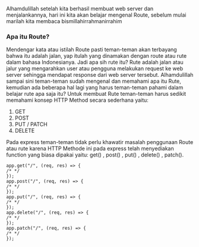 Alhamdulillah setelah kita berhasil membuat web server dan menjalankannya, hari ini kita akan belajar mengenal Route, sebelum mulai marilah kita membaca bismillahirrahmanirrahim <br>

### Apa itu Route?

Mendengar kata atau istilah Route pasti teman-teman akan terbayang bahwa itu adalah jalan, yap itulah yang dinamakan dengan route atau rute dalam bahasa Indonesianya. Jadi apa sih rute itu? Rute adalah jalan atau jalur yang mengarahkan user atau pengguna melakukan request ke web server sehingga mendapat response dari web server tersebut. Alhamdulillah sampai sini teman-teman sudah mengenal dan memahami apa itu Rute, kemudian ada beberapa hal lagi yang harus teman-teman pahami dalam belajar rute apa saja itu? Untuk membuat Rute teman-teman harus sedikit memahami konsep HTTP Method secara sederhana yaitu:

1. GET
2. POST
3. PUT / PATCH
4. DELETE

Pada express teman-teman tidak perlu khawatir masalah penggunaan Route atau rute karena HTTP Methode ini pada express telah menyediakan function yang biasa dipakai yaitu: get() , post() , put() , delete() , patch().

```
app.get("/", (req, res) => {
/* */
});
app.post("/", (req, res) => {
/* */
});
app.put("/", (req, res) => {
/* */
});
app.delete("/", (req, res) => {
/* */
});
app.patch("/", (req, res) => {
/* */
});
```
